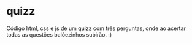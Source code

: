 # quizz
Código html, css e js de um quizz com três perguntas, onde ao acertar todas as questões balõezinhos subirão. :)
